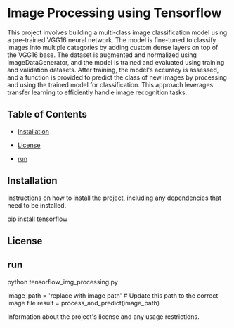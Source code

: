 # Image Processing using Tensorflow

This project involves building a multi-class image classification model using a pre-trained VGG16 neural network. The model is fine-tuned to classify images into multiple categories by adding custom dense layers on top of the VGG16 base. The dataset is augmented and normalized using ImageDataGenerator, and the model is trained and evaluated using training and validation datasets. After training, the model's accuracy is assessed, and a function is provided to predict the class of new images by processing and using the trained model for classification. This approach leverages transfer learning to efficiently handle image recognition tasks.

## Table of Contents

- [Installation](#image-processing-using-tensorflow)

- [License](./License)
- [run](#run)

## Installation

Instructions on how to install the project, including any dependencies that need to be installed.

 pip install tensorflow

## License

## run
 python tensorflow_img_processing.py
  
  
  image_path = 'replace with image path'  # Update this path to the correct image file
  result = process_and_predict(image_path)

Information about the project's license and any usage restrictions.
